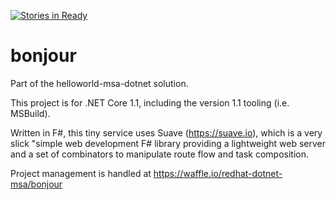 [![Stories in Ready](https://badge.waffle.io/redhat-dotnet-msa/bonjour.png?label=ready&title=Ready)](https://waffle.io/redhat-dotnet-msa/bonjour)
# bonjour
Part of the helloworld-msa-dotnet solution.

This project is for .NET Core 1.1, including the version 1.1 tooling (i.e. MSBuild).

Written in F#, this tiny service uses Suave (https://suave.io), which is a very slick "simple web development F# library providing a lightweight web server and a set of combinators to manipulate route flow and task composition.

Project management is handled at https://waffle.io/redhat-dotnet-msa/bonjour
